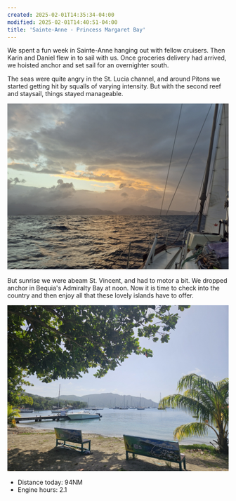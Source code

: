 ```yaml
---
created: 2025-02-01T14:35:34-04:00
modified: 2025-02-01T14:40:51-04:00
title: 'Sainte-Anne - Princess Margaret Bay'
---
```


We spent a fun week in Sainte-Anne hanging out with fellow cruisers. Then Karin and Daniel flew in to sail with us. Once groceries delivery had arrived, we hoisted anchor and set sail for an overnighter south.

The seas were quite angry in the St. Lucia channel, and around Pitons we started getting hit by squalls of varying intensity. But with the second reef and staysail, things stayed manageable.

![Image](../2025/f6cdd6e092c01d207328ce77e625370b.jpg)

But sunrise we were abeam St. Vincent, and had to motor a bit. We dropped anchor in Bequia's Admiralty Bay at noon. Now it is time to check into the country and then enjoy all that these lovely islands have to offer.

![Image](../2025/ef94ae9e31d723d158ae6599be70ef97.jpg)

* Distance today: 94NM
* Engine hours: 2.1

